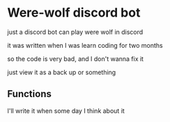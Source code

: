 # Were-wolf discord bot
just a discord bot can play were wolf in discord

it was written when I was learn coding for two months

so the code is very bad, and I don't wanna fix it

just view it as a back up or something

## Functions

I'll write it when some day I think about it
